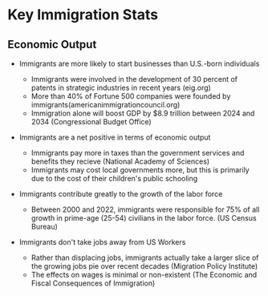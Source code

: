 # Key Immigration Stats

## Economic Output

- Immigrants are more likely to start businesses than U.S.-born individuals
    - Immigrants were involved in the development of 30 percent of patents in strategic industries in recent years (eig.org)
    - More than 40% of Fortune 500 companies were founded by immigrants(americanimmigrationcouncil.org)
    - Immigration alone will boost GDP by $8.9 trillion between 2024 and 2034 (Congressional Budget Office)

- Immigrants are a net positive in terms of economic output
    - Immigrants pay more in taxes than the government services and benefits they recieve (National Academy of Sciences)
    - Immigrants may cost local governments more, but this is primarily due to the cost of their children's public schooling

- Immigrants contribute greatly to the growth of the labor force
    - Between 2000 and 2022, immigrants were responsible for 75% of all growth in prime-age (25-54) civilians in the labor force. (US Census Bureau)

- Immigrants don't take jobs away from US Workers
    - Rather than displacing jobs, immigrants actually take a larger slice of the growing jobs pie over recent decades (Migration Policy Institute)
    - The effects on wages is minimal or non-existent (The Economic and Fiscal Consequences of Immigration)



